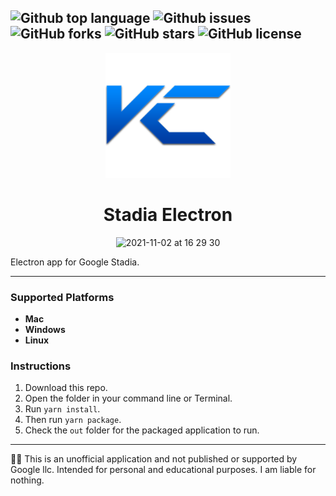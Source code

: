 ![Github top language](https://img.shields.io/github/languages/top/Socket-Development/Stadia-Electron?style=plastic)
![Github issues](https://img.shields.io/github/issues/Socket-Development/Stadia-Electron?style=plastic)
![GitHub forks](https://img.shields.io/github/forks/Socket-Development/Stadia-Electron?style=plastic)
![GitHub stars](https://img.shields.io/github/stars/Socket-Development/Stadia-Electron?style=plastic)
![GitHub license](https://img.shields.io/github/license/Socket-Development/Stadia-Electron?style=plastic)
---


<p align="center">
  <img width="200" height="200" src="./Icon.png">
</p>

<h1 align="center">Stadia Electron</h1>

<p align="center">
<img width=75% alt="2021-11-02 at 16 29 30" src="https://who.is-yiffing.me/E7Upx4c2y1.png">
</p>

Electron app for Google Stadia.

---

### Supported Platforms

 - **Mac**
 - **Windows**
 - **Linux**

### Instructions

1. Download this repo.
2. Open the folder in your command line or Terminal.
3. Run `yarn install`.
4. Then run `yarn package`.
5. Check the `out` folder for the packaged application to run.

---

🧑‍⚖️ This is an unofficial application and not published or supported by Google llc. Intended for personal and educational purposes. I am liable for nothing.
